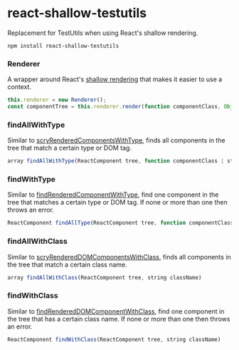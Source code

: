 # react-shallow-testutils
Replacement for TestUtils when using React's shallow rendering.
```
npm install react-shallow-testutils
```

### Renderer
A wrapper around React's [shallow rendering](http://facebook.github.io/react/docs/test-utils.html#shallow-rendering) that makes it easier to use a context.

```javascript
this.renderer = new Renderer();
const componentTree = this.renderer.render(function componentClass, Object context, Object props);
```

### findAllWithType
Similar to [scryRenderedComponentsWithType](http://facebook.github.io/react/docs/test-utils.html#scryrenderedcomponentswithtype), finds all components in the tree that match a certain type or DOM tag.

```javascript
array findAllWithType(ReactComponent tree, function componentClass | string tagName)
```

### findWithType
Similar to [findRenderedComponentWithType](http://facebook.github.io/react/docs/test-utils.html#findrenderedcomponentwithtype), find one component in the tree that matches a certain type or DOM tag. If none or more than one then throws an error.

```javascript
ReactComponent findAllType(ReactComponent tree, function componentClass | string tagName)
```

### findAllWithClass
Similar to [scryRenderedDOMComponentsWithClass](http://facebook.github.io/react/docs/test-utils.html#scryRenderedDOMComponentsWithClass), finds all components in the tree that match a certain class name.

```javascript
array findAllWithClass(ReactComponent tree, string className)
```

### findWithClass
Similar to [findRenderedDOMComponentWithClass](http://facebook.github.io/react/docs/test-utils.html#findRenderedDOMComponentWithClass), find one component in the tree that has a certain class name. If none or more than one then throws an error.

```javascript
ReactComponent findWithClass(ReactComponent tree, string className)
```
